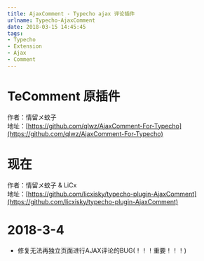 ```yaml
---
title: AjaxComment - Typecho ajax 评论插件
urlname: Typecho-AjaxComment
date: 2018-03-15 14:45:45
tags:
- Typecho
- Extension
- Ajax
- Comment
---
```

TeComment 原插件
=============

作者：情留メ蚊子  
地址：[https://github.com/qlwz/AjaxComment-For-Typecho](https://github.com/qlwz/AjaxComment-For-Typecho)


<!--more-->


现在
==

作者：情留メ蚊子 & LiCx  
地址：[https://github.com/licxisky/typecho-plugin-AjaxComment](https://github.com/licxisky/typecho-plugin-AjaxComment)

2018-3-4
========

*   修复无法再独立页面进行AJAX评论的BUG(！！！重要！！！)